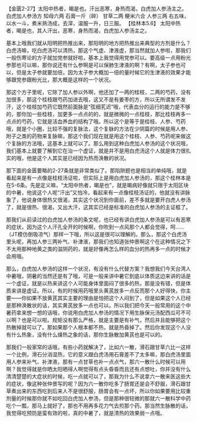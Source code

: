 【金匮2-27】太阳中热者，暍是也。汗出恶寒，身热而渴，白虎加人参汤主之。
白虎加人参汤方
知母六两  石膏一斤（碎）  甘草二两  粳米六合  人参三两
右五味，以水一斗，煮米熟汤成，去滓，温服一升，日三服。
【桂林本5.6】  太阳中热者，暍是也，其人汗出，恶寒，身热而渴，白虎加人参汤主之。

基本上哦我们就从阳明把热推出来，那阳明的地方把热推出来典型的方剂是什么？白虎汤嘛，吃白虎汤可以清热，那这个气虚、津液虚，那当然就加人参啦，那我们一般伤寒论的方子就加党参就好啦，基本上我觉得用党参可以。要高级一点用粉光参那也可以嘛，那你说还有什么参啊是可以保肺生津液的啊？有啊，太子参也可以，但是太子参就要加倍，因为太子参大概加一倍的量时候它的生津液的效果才能够跟党参跟粉光比，那大概是这样的一个状况。

那这个方子里呢，它除了加人参以外啊，他还加了一两的桂枝，二两的芍药，没有加很多，那这个桂枝跟芍药加进去哦，这又不是有姜枣的方，所以无所谓发不发汗，这个桂枝加芍药它既然前面脉是“弦细芤迟”哦，代表血分的运行的能力是不够的，那你加一些桂枝，加更多一点点的的，就是微微的一点桂枝，那比桂枝再多一点点的芍药，它就是活血养血的结构了哦。所以这个是等于是桂枝、人参、芍药哦，就是个小圈，比较不强的复脉法，这个复脉的方法在少阴篇的时候是用人参、附子之类的药物来复脉嘛，那这个我们现在就是用这个桂枝、人参、芍药呢来做这个复脉的方法哦，这基本上就可以了。那么用到这种白虎加人参汤的这个状况哦，我们基本上就要了解到它在治一个虚证，就是并不是用白虎汤这个人就是体力很扎实的哦，他是这个人其实是已经因为热而涣散的状况。

那下面的金匮要略的2-27条就是非常类似了。那陷阱题也是相当的单纯哦，就是看起来是有一点像是桂枝汤证啦，但实际上是用白虎加人参汤的，那这个桂林本是在5-6条。先是定义嘛，“太阳中热者，暍是也”，就是暍病好像就只限于太阳区块的中暑，他说这个人呢“汗出”又怕冷，看起来有一点像桂枝汤证的，他就没有讲脉象了，他说身体很热又很渴，其实这个状况到你面前，差不多就是要开白虎人参汤了，就是很热、很渴，又出大汗，这其实已经是标准的白虎加人参汤的主证框了。

那我们从前读过的白虎加人参汤的条文呢，也已经有讲白虎加人参汤是可以有恶寒的症状，因为这个人汗孔全开的时候啊，你吹到一点风那个人都会觉得，呵……（JT模仿倒吸凉气）那样一下哦，所以这是很可以理解的。那么，那这个白虎汤里头呢，再加人参三两补气、补津液，那我们也知道张仲景啊这个在这种情况之下不太用那种地黄之类的滋阴药的，就是好像再怎么样的血分的热再多一点的时候才会用哦。

那么，白虎加人参汤的这样一个状况，有没有什么代替方案？我想我们今天台湾人中暑哦，阴暑的当然还是有了哦，可是一般来讲中暑它到底以体质这边来讲的话是一个虚证，就是以热来讲这个人可能身体里面闷了很多的热，那是没有错，但是体质来讲是虚证。所以，有的时候用药哦里头黄芪放多一点反而那个人好得快，你主要——你如果不放黄芪其实主要的理由是怕把这个人闷到了，但是如果这个人已经是那种涣散状的话，其实黄芪放多一点也可以。所以我们把今天一般常用的这个中暑药拿来想一想的话哦，你说用白虎加人参汤的情况下用生脉保元汤配西瓜可不可以啊？也是可以啦。规矩没有那么严格，就是主要是有补气，然后并且能够把这个热散掉就可以了。那如果那个人根本都不热，就是热昏掉了。然后你发现这个人没有什么热象，没有什么燥热之象的话，那你生脉散加黄芪也是可以的。

那我们一般家常的话哦，有些小药就解决了，比如六一散，滑石跟甘草六比一这样一个比例，滑石分消湿热，它的意义跟白虎汤用石膏差不了太多嘛，那白虎汤里面用人参来补气、补津液，那有一点甘草也补一点点气，那六一散什么时候可以用啊？我觉得就是你晒太阳晒得人啊觉得有点头昏昏而且还有点想吐，你并没有什么清清楚楚的大症状的时候，吃一点就可以了，那我为什么不说拿六一散来医这些大的症状，像这种张仲景写的呢？因为六一散你吃多了肠胃还是会不舒服，滑石跟甘草煮出来的东西吃到后来人不是很舒服，肠胃会有一点坏，所以你如果要用比较重剂量的时候那你就不如吃回白虎加人参汤，但是那种很轻微的那就六一散科学中药吃个一瓢，那马上就好了，那也不用再多花力气去煎那个药。那当然生脉散的话，我觉得吃预防是蛮有效的啦，真的中暑了，就是清热的效果弱一点哦。
